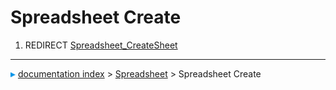 # Spreadsheet Create
1.  REDIRECT [Spreadsheet_CreateSheet](Spreadsheet_CreateSheet.md)



---
![](images/Right_arrow.png) [documentation index](../README.md) > [Spreadsheet](Spreadsheet_Workbench.md) > Spreadsheet Create

